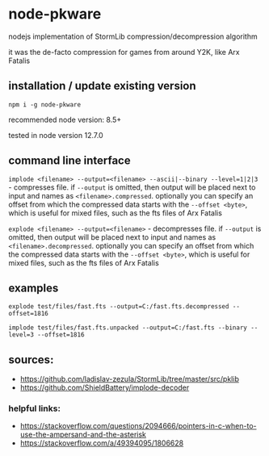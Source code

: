 # node-pkware

nodejs implementation of StormLib compression/decompression algorithm

it was the de-facto compression for games from around Y2K, like Arx Fatalis

## installation / update existing version

`npm i -g node-pkware`

recommended node version: 8.5+

tested in node version 12.7.0

## command line interface

`implode <filename> --output=<filename> --ascii|--binary --level=1|2|3` - compresses file.
if `--output` is omitted, then output will be placed next to input and names as `<filename>.compressed`.
optionally you can specify an offset from which the compressed data starts with the `--offset <byte>`,
which is useful for mixed files, such as the fts files of Arx Fatalis

`explode <filename> --output=<filename>` - decompresses file. if `--output` is omitted, then
output will be placed next to input and names as `<filename>.decompressed`. optionally you can
specify an offset from which the compressed data starts with the `--offset <byte>`, which is useful
for mixed files, such as the fts files of Arx Fatalis

## examples

`explode test/files/fast.fts --output=C:/fast.fts.decompressed --offset=1816`

`implode test/files/fast.fts.unpacked --output=C:/fast.fts --binary --level=3 --offset=1816`

## sources:

* https://github.com/ladislav-zezula/StormLib/tree/master/src/pklib
* https://github.com/ShieldBattery/implode-decoder

### helpful links:

* https://stackoverflow.com/questions/2094666/pointers-in-c-when-to-use-the-ampersand-and-the-asterisk
* https://stackoverflow.com/a/49394095/1806628
